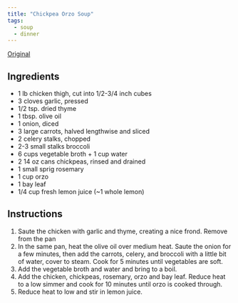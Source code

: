 ```yaml
---
title: "Chickpea Orzo Soup"
tags:
  - soup
  - dinner
---
```


[Original](https://www.delishknowledge.com/vegan-lemon-chickpea-orzo-soup/print/20864/)

## Ingredients

- 1 lb chicken thigh, cut into 1/2-3/4 inch cubes
- 3 cloves garlic, pressed
- 1/2 tsp. dried thyme
- 1 tbsp. olive oil
- 1 onion, diced
- 3 large carrots, halved lengthwise and sliced
- 2 celery stalks, chopped
- 2-3 small stalks broccoli
- 6 cups vegetable broth + 1 cup water
- 2 14 oz cans chickpeas, rinsed and drained
- 1 small sprig rosemary
- 1 cup orzo
- 1 bay leaf
- 1/4 cup fresh lemon juice (~1 whole lemon)

## Instructions

1. Saute the chicken with garlic and thyme, creating a nice frond. Remove from the pan
2. In the same pan, heat the olive oil over medium heat. Saute the onion for a few minutes, then add the carrots, celery, and broccoli with a little bit of water, cover to steam. Cook for 5 minutes until vegetables are soft.
3. Add the vegetable broth and water and bring to a boil.
4. Add the chicken, chickpeas, rosemary, orzo and bay leaf. Reduce heat to a low simmer and cook for 10 minutes until orzo is cooked through.
5. Reduce heat to low and stir in lemon juice.
